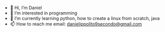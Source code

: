 - 👋 Hi, I’m Daniel 
- 👀 I’m interested in programming 
- 🌱 I’m currently learning python, how to create a linux from scratch, java
- 📫 How to reach me email: danielippolito9secondo@gmail.com 

<!---
DanielIppo/DanielIppo is a ✨ special ✨ repository because its `README.md` (this file) appears on your GitHub profile.
You can click the Preview link to take a look at your changes.
--->
